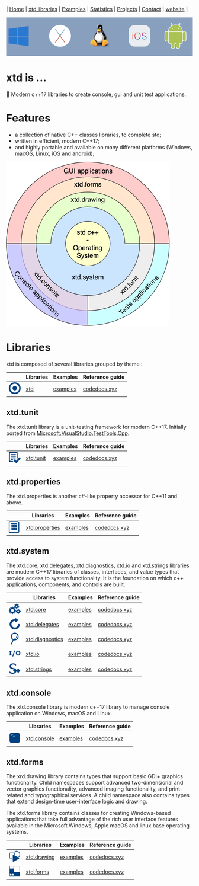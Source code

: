 | [Home](README.md) | [xtd libraries](libraries.md) | [Examples](examples.md) | [Statistics](statistics.md) | [Projects](https://sourceforge.net/u/gammasoft71) | [Contact](contact.md) | [website](https://gammasoft71.wixsite.com/gammasoft) |

[![operating_systems_logo](pictures/operating_systems.png)](https://gammasoft71.wixsite.com/gammasoft)

# xtd is ...

💾 Modern c++17 libraries to create console, gui and unit test applications.

# Features

* a collection of native C++ classes libraries, to complete std;
* written in efficient, modern C++17;
* and highly portable and available on many different platforms (Windows, macOS, Linux, iOS and android);


[![architecture_logo](pictures/architecture.png)](libraries.md)

# Libraries

xtd is composed of several libraries grouped by theme :

|                                                                                                               | Libraries                                             | Examples                                                                        | Reference guide                                             |
|---------------------------------------------------------------------------------------------------------------|-------------------------------------------------------|---------------------------------------------------------------------------------|-------------------------------------------------------------|
| [![xtd_logo](pictures/xtd.png)](https://gammasoft71.wixsite.com/gammasoft/libraries)                                          | [xtd](https://github.com/gammasoft71/xtd)             | [examples](https://github.com/gammasoft71/xtd/tree/master/examples)             | [codedocs.xyz](https://codedocs.xyz/gammasoft71/xtd)        |

## xtd.tunit

The xtd.tunit library is a unit-testing framework for modern C++17. Initially ported from [Microsoft.VisualStudio.TestTools.Cpp](https://docs.microsoft.com/en-us/visualstudio/test/microsoft-visualstudio-testtools-cppunittestframework-api-reference).
 
|                                                                                                               | Libraries                                             | Examples                                                                        | Reference guide                                             |
|---------------------------------------------------------------------------------------------------------------|-------------------------------------------------------|---------------------------------------------------------------------------------|-------------------------------------------------------------|
| [![xtd_tunit_logo](pictures/xtd.tunit.png)](https://gammasoft71.wixsite.com/xtd-tunit)                        | [xtd.tunit](https://github.com/gammasoft71/xtd_tunit) | [examples](https://github.com/gammasoft71/xtd_tunit/tree/master/examples)       | [codedocs.xyz](https://codedocs.xyz/gammasoft71/xtd_tunit/) |

## xtd.properties

The xtd.properties is another c#-like property accessor for C++11 and above.

|                                                                                                               | Libraries                                                       | Examples                                                                        | Reference guide                                                  |
|---------------------------------------------------------------------------------------------------------------|-----------------------------------------------------------------|---------------------------------------------------------------------------------|------------------------------------------------------------------|
| [![xtd_properties_logo](pictures/xtd.properties.png)](https://gammasoft71.wixsite.com/xtd-properties)         | [xtd.properties](https://github.com/gammasoft71/xtd_properties) | [examples](https://github.com/gammasoft71/xtd_properties/tree/master/examples)  | [codedocs.xyz](https://codedocs.xyz/gammasoft71/xtd_properties/) |

## xtd.system

The xtd.core, xtd.delegates, xtd.diagnostics, xtd.io and xtd.strings libraries are modern C++17 libraries of classes, interfaces, and value types that provide access to system functionality. It is the foundation on which c++ applications, components, and controls are built.

|                                                                                                               | Libraries                                                         | Examples                                                                        | Reference guide                                                   |
|---------------------------------------------------------------------------------------------------------------|-------------------------------------------------------------------|---------------------------------------------------------------------------------|-------------------------------------------------------------------|
| [![xtd_core_logo](pictures/xtd.core.png)](https://gammasoft71.wixsite.com/xtd-core)                           | [xtd.core](https://github.com/gammasoft71/xtd_core)               | [examples](https://github.com/gammasoft71/xtd_core/tree/master/examples)        | [codedocs.xyz](https://codedocs.xyz/gammasoft71/xtd_core/)        |
| [![xtd_delegates_logo](pictures/xtd.delegates.png)](https://gammasoft71.wixsite.com/xtd-delegates)            | [xtd.delegates](https://github.com/gammasoft71/xtd_delegates)     | [examples](https://github.com/gammasoft71/xtd_delegates/tree/master/examples)   | [codedocs.xyz](https://codedocs.xyz/gammasoft71/xtd_delegates/)   |
| [![xtd_diagnostics_logo](pictures/xtd.diagnostics.png)](https://gammasoft71.wixsite.com/xtd-diagnostics)      | [xtd.diagnostics](https://github.com/gammasoft71/xtd_diagnostics) | [examples](https://github.com/gammasoft71/xtd_diagnostics/tree/master/examples) | [codedocs.xyz](https://codedocs.xyz/gammasoft71/xtd_diagnostics/) |
| [![xtd_io_logo](pictures/xtd.io.png)](https://gammasoft71.wixsite.com/xtd-io)                                 | [xtd.io](https://github.com/gammasoft71/xtd_io)                   | [examples](https://github.com/gammasoft71/xtd_io/tree/master/examples)          | [codedocs.xyz](https://codedocs.xyz/gammasoft71/xtd_io/)          |
| [![xtd_strings_logo](pictures/xtd.strings.png)](https://gammasoft71.wixsite.com/xtd-strings)                  | [xtd.strings](https://github.com/gammasoft71/xtd_strings)         | [examples](https://github.com/gammasoft71/xtd_strings/tree/master/examples)     | [codedocs.xyz](https://codedocs.xyz/gammasoft71/xtd_strings/)     |

## xtd.console

The xtd.console library is modern c++17 library to manage console application on Windows, macOS and Linux.

|                                                                                              | Libraries                                             | Examples                                                                        | Reference guide                                               |
|----------------------------------------------------------------------------------------------|-------------------------------------------------------|---------------------------------------------------------------------------------|---------------------------------------------------------------|
| [![xtd_console_logo](pictures/xtd.console.png)](https://gammasoft71.wixsite.com/xtd-console) | [xtd.console](https://github.com/gammasoft71/xtd_console) | [examples](https://github.com/gammasoft71/xtd_console/tree/master/examples) | [codedocs.xyz](https://codedocs.xyz/gammasoft71/xtd_console/) |

## xtd.forms

The xrd.drawing library contains types that support basic GDI+ graphics functionality. Child namespaces support advanced two-dimensional and vector graphics functionality, advanced imaging functionality, and print-related and typographical services. A child namespace also contains types that extend design-time user-interface logic and drawing.

The xtd.forms library contains classes for creating Windows-based applications that take full advantage of the rich user interface features available in the Microsoft Windows, Apple macOS and linux base operating systems.

|                                                                                              | Libraries                                             | Examples                                                                        | Reference guide                                               |
|----------------------------------------------------------------------------------------------|-------------------------------------------------------|---------------------------------------------------------------------------------|---------------------------------------------------------------|
| [![xtd_drawing_logo](pictures/xtd.drawing.png)](https://gammasoft71.wixsite.com/xtd-drawing) | [xtd.drawing](https://github.com/gammasoft71/xtd_drawing) | [examples](https://github.com/gammasoft71/xtd_drawing/tree/master/examples)     | [codedocs.xyz](https://codedocs.xyz/gammasoft71/xtd_drawing/) |
| [![xtd_forms_logo](pictures/xtd.forms.png)](https://gammasoft71.wixsite.com/xtd-forms)       | [xtd.forms](https://github.com/gammasoft71/xtd_forms)   | [examples](https://github.com/gammasoft71/xtd_forms/tree/master/examples)       | [codedocs.xyz](https://codedocs.xyz/gammasoft71/xtd_forms/)   |
